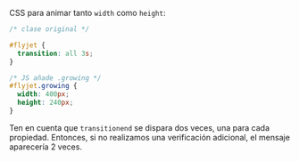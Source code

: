 
CSS para animar tanto `width` como `height`:
```css
/* clase original */

#flyjet {
  transition: all 3s;
}

/* JS añade .growing */
#flyjet.growing {
  width: 400px;
  height: 240px;
}
```

Ten en cuenta que `transitionend` se dispara dos veces, una para cada propiedad. Entonces, si no realizamos una verificación adicional, el mensaje aparecería 2 veces.
